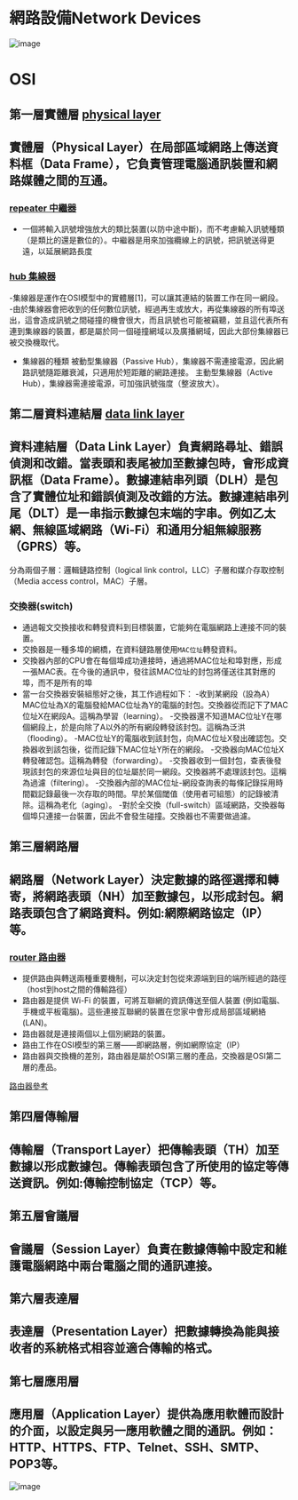 # 網路設備Network Devices
![image](https://user-images.githubusercontent.com/90738394/138015854-b2fe071c-cdf2-4a18-8430-50c8e04b68eb.png)
# OSI
## 第一層實體層 [physical layer](https://zh.wikipedia.org/wiki/%E7%89%A9%E7%90%86%E5%B1%82)
## 實體層（Physical Layer）在局部區域網路上傳送資料框（Data Frame），它負責管理電腦通訊裝置和網路媒體之間的互通。
### [repeater 中繼器](https://zh.wikipedia.org/wiki/%E4%B8%AD%E7%BB%A7%E5%99%A8)
- 一個將輸入訊號增強放大的類比裝置(以防中途中斷)，而不考慮輸入訊號種類（是類比的還是數位的）。中繼器是用來加強纜線上的訊號，把訊號送得更遠，以延展網路長度
### [hub 集線器](https://zh.wikipedia.org/wiki/%E9%9B%86%E7%B7%9A%E5%99%A8)
-集線器是運作在OSI模型中的實體層[1]，可以讓其連結的裝置工作在同一網段。
-由於集線器會把收到的任何數位訊號，經過再生或放大，再從集線器的所有埠送出，這會造成訊號之間碰撞的機會很大，而且訊號也可能被竊聽，並且這代表所有連到集線器的裝置，都是屬於同一個碰撞網域以及廣播網域，因此大部份集線器已被交換機取代。
- 集線器的種類 被動型集線器（Passive Hub），集線器不需連接電源，因此網路訊號隨距離衰減，只適用於短距離的網路連接。
主動型集線器（Active Hub），集線器需連接電源，可加強訊號強度（整波放大）。

## 第二層資料連結層 [data link layer](https://zh.wikipedia.org/wiki/%E6%95%B0%E6%8D%AE%E9%93%BE%E8%B7%AF%E5%B1%82)
## 資料連結層（Data Link Layer）負責網路尋址、錯誤偵測和改錯。當表頭和表尾被加至數據包時，會形成資訊框（Data Frame）。數據連結串列頭（DLH）是包含了實體位址和錯誤偵測及改錯的方法。數據連結串列尾（DLT）是一串指示數據包末端的字串。例如乙太網、無線區域網路（Wi-Fi）和通用分組無線服務（GPRS）等。

分為兩個子層：邏輯鏈路控制（logical link control，LLC）子層和媒介存取控制（Media access control，MAC）子層。
### 交換器(switch)
- 通過報文交換接收和轉發資料到目標裝置，它能夠在電腦網路上連接不同的裝置。
- 交換器是一種多埠的網橋，在資料鏈路層使用`MAC位址`轉發資料。
- 交換器內部的CPU會在每個埠成功連接時，通過將MAC位址和埠對應，形成一張MAC表。在今後的通訊中，發往該MAC位址的封包將僅送往其對應的埠，而不是所有的埠
- 當一台交換器安裝組態好之後，其工作過程如下：
   -收到某網段（設為A）MAC位址為X的電腦發給MAC位址為Y的電腦的封包。交換器從而記下了MAC位址X在網段A。這稱為學習（learning）。
   -交換器還不知道MAC位址Y在哪個網段上，於是向除了A以外的所有網段轉發該封包。這稱為泛洪（flooding）。
   -MAC位址Y的電腦收到該封包，向MAC位址X發出確認包。交換器收到該包後，從而記錄下MAC位址Y所在的網段。
   -交換器向MAC位址X轉發確認包。這稱為轉發（forwarding）。
   -交換器收到一個封包，查表後發現該封包的來源位址與目的位址屬於同一網段。交換器將不處理該封包。這稱為過濾（filtering）。
   -交換器內部的MAC位址-網段查詢表的每條記錄採用時間戳記錄最後一次存取的時間。早於某個閾值（使用者可組態）的記錄被清除。這稱為老化（aging）。
   -對於全交換（full-switch）區域網路，交換器每個埠只連接一台裝置，因此不會發生碰撞。交換器也不需要做過濾。

## 第三層網路層 
## 網路層（Network Layer）決定數據的路徑選擇和轉寄，將網路表頭（NH）加至數據包，以形成封包。網路表頭包含了網路資料。例如:網際網路協定（IP）等。
### [router 路由器](https://zh.wikipedia.org/wiki/%E8%B7%AF%E7%94%B1%E5%99%A8)
- 提供路由與轉送兩種重要機制，可以決定封包從來源端到目的端所經過的路徑（host到host之間的傳輸路徑）
- 路由器是提供 Wi-Fi 的裝置，可將互聯網的資訊傳送至個人裝置 (例如電腦、手機或平板電腦)。這些連接互聯網的裝置在您家中會形成局部區域網絡 (LAN)。
- 路由器就是連接兩個以上個別網路的裝置。
- 路由工作在OSI模型的第三層——即網路層，例如網際協定（IP）
- 路由器與交換機的差別，路由器是屬於OSI第三層的產品，交換器是OSI第二層的產品。

[路由器參考](https://24h.pchome.com.tw/prod/DRAN36-A900AV1WC)
## 第四層傳輸層
## 傳輸層（Transport Layer）把傳輸表頭（TH）加至數據以形成數據包。傳輸表頭包含了所使用的協定等傳送資訊。例如:傳輸控制協定（TCP）等。
## 第五層會議層
## 會議層（Session Layer）負責在數據傳輸中設定和維護電腦網路中兩台電腦之間的通訊連接。
## 第六層表達層
## 表達層（Presentation Layer）把數據轉換為能與接收者的系統格式相容並適合傳輸的格式。
## 第七層應用層
## 應用層（Application Layer）提供為應用軟體而設計的介面，以設定與另一應用軟體之間的通訊。例如：HTTP、HTTPS、FTP、Telnet、SSH、SMTP、POP3等。


![image](https://user-images.githubusercontent.com/90738394/138378076-ca9d499b-937b-4bf5-b10b-658b94329f2d.png)


